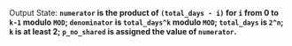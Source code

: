 Output State: **`numerator` is the product of `(total_days - i)` for `i` from 0 to `k-1` modulo `MOD`; `denominator` is `total_days^k` modulo `MOD`; `total_days` is `2^n`; `k` is at least 2; `p_no_shared` is assigned the value of `numerator`.**